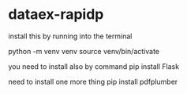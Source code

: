# dataex-rapidp
install this by running into the terminal

python -m venv venv
source venv/bin/activate

you need to install also by command
pip install Flask

need to install one more thing 
pip install pdfplumber

